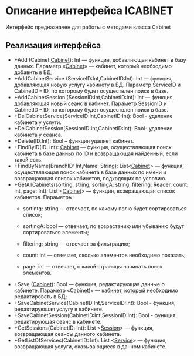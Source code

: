 # Описание интерфейса ICABINET
Интерфейс предназначен для работы с методами класса Cabinet

## Реализация интерфейса
* +Add (Cabinet:[Cabinet](https://github.com/To4ilko1/TatooParlor/blob/master/docs/Cabinet.md "объект класса Cabinet")): Int — функция, добавляющая кабинет в базу данных. Параметр «[Cabinet](https://github.com/To4ilko1/TatooParlor/blob/master/docs/Cabinet.md "объект класса Cabinet")» — кабинет, 
который необходимо добавить в БД;
* +AddCabinetService (ServiceID:Int,CabinetID:Int): Int — функция, добавляющая новую услугу кабинету в БД. Параметр ServiceID и CabinetID – ID, по которому будет осуществлен поиск в базе.
* +AddCabinetSession (SessionID:Int,CabinetID:Int): Int — функция, добавляющая новый сеанс в кабинет. Параметр SessionID и CabinetID – ID, по которому будет осуществлен поиск в базе.
* +DelCabinetService(ServiceID:Int,CabinetID:Int): Bool - удаление кабинета у услуги.
* +DelCabinetSession(SessionID:Int,CabinetID:Int): Bool- удаление кабинета у сеанса.
* +Delete(ID:Int): Bool – функция удаляет кабинет.
* +FindByID(ID: Int): [Cabinet](https://github.com/To4ilko1/TatooParlor/blob/master/docs/Cabinet.md "объект класса Cabinet")  — функция, осуществляющая поиск кабинета в базе данных по ID и возвращающая найденный, если такой есть.
* +FindByName(BranchID: Int,Name: String): List<[Cabinet](https://github.com/To4ilko1/TatooParlor/blob/master/docs/Cabinet.md "объект класса Cabinet")>  — функция, осуществляющая поиск кабинета в базе данных по имени и возвращающая список кабинетов, подходящих по условию.
* +GetAllCabinets(sorting: string, sortingA: string, filtering: Reader, count: Int, page: Int): List <[Cabinet](https://github.com/To4ilko1/TatooParlor/blob/master/docs/Cabinet.md "объект класса Cabinet")> — функция, возвращающая список кабинетов. 
Параметры: 
	* sortintg: string — отвечает, по какому полю будет сортироваться список;
  
	* sortingA: bool — отвечает, по возрастанию или убыванию будут сортироваться элементы;
  
	* filtering: string — отвечает за фильтрацию;
  
	* count: int — отвечает, сколько элементов необходимо показать;
  
	* page: int — отвечает, с какой страницы начинать поиск элементов.
* +Save ([Cabinet](https://github.com/To4ilko1/TatooParlor/blob/master/docs/Cabinet.md "объект класса Cabinet")): Bool — функция, редактирующая данные о кабинете. Параметр «[Cabinet](https://github.com/To4ilko1/TatooParlor/blob/master/docs/Cabinet.md "объект класса Cabinet"))» — 
кабинет, который необходимо редактировать в БД;
* +SaveCabinetService(CabinetID:Int,ServiceID:Int): Bool - функция, редактирующая услугу в кабинете.
* +SaveCabinetSession(CabinetID:Int,SessionID:Int): Bool - функция, редактирующая сеанс в кабинете. 
* +GetSessions(CabinetID: Int): List <[Session](https://github.com/To4ilko1/TatooParlor/blob/master/docs/Session.md "объект класса Session")> — функция, возвращающая сеансы данного кабинета.
* +GetListOfServices(CabinetID: Int): List <[Service](https://github.com/To4ilko1/TatooParlor/blob/master/docs/Service.md "объект класса Service")> — функция, возвращающая услуги, оказывающиеся в данном кабинете.
